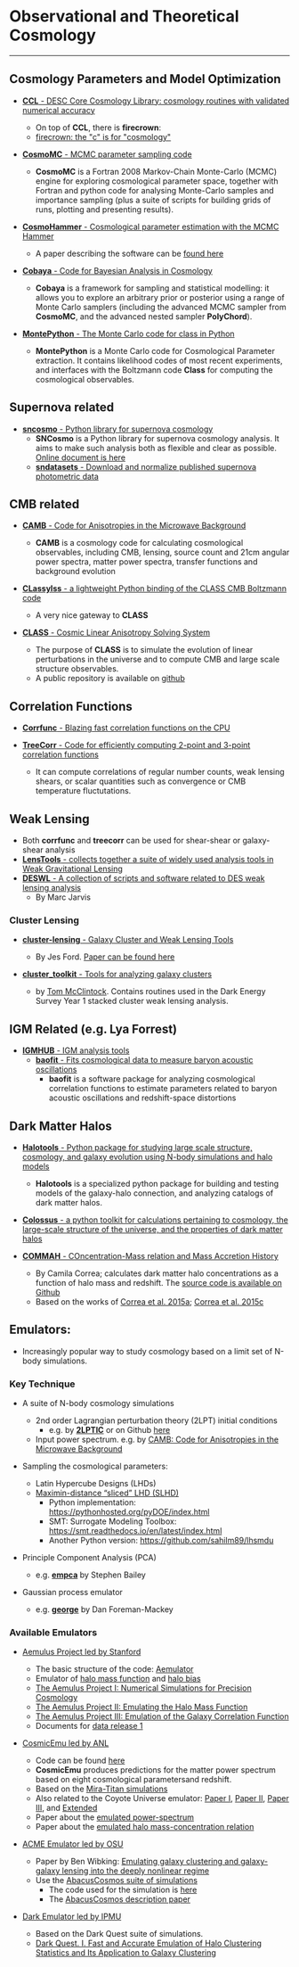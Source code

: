 # Observational and Theoretical Cosmology

----

## Cosmology Parameters and Model Optimization

* [__CCL__ - DESC Core Cosmology Library: cosmology routines with validated numerical accuracy](https://github.com/LSSTDESC/CCL)
	- On top of __CCL__, there is __firecrown__:
	- [firecrown: the "c" is for "cosmology"](https://github.com/LSSTDESC/firecrown)
* [__CosmoMC__ - MCMC parameter sampling code](https://github.com/cmbant/CosmoMC)
	- __CosmoMC__ is a Fortran 2008 Markov-Chain Monte-Carlo (MCMC) engine for exploring cosmological parameter space, together with Fortran and python code for analysing Monte-Carlo samples and importance sampling (plus a suite of scripts for building grids of runs, plotting and presenting results).
* [__CosmoHammer__ - Cosmological parameter estimation with the MCMC Hammer](https://github.com/cosmo-ethz/CosmoHammer)
	- A paper describing the software can be [found here](https://arxiv.org/abs/1212.1721)

* [__Cobaya__ - Code for Bayesian Analysis in Cosmology](https://github.com/CobayaSampler/cobaya)
	- __Cobaya__ is a framework for sampling and statistical modelling: it allows you to explore an arbitrary prior or posterior using a range of Monte Carlo samplers (including the advanced MCMC sampler from __CosmoMC__, and the advanced nested sampler __PolyChord__).

* [__MontePython__ - The Monte Carlo code for class in Python](https://baudren.github.io/montepython.html)
	- __MontePython__ is a Monte Carlo code for Cosmological Parameter extraction. It contains likelihood codes of most recent experiments, and interfaces with the Boltzmann code __Class__ for computing the cosmological observables.

## Supernova related

* [__sncosmo__ - Python library for supernova cosmology](https://github.com/sncosmo/sncosmo)
	- __SNCosmo__ is a Python library for supernova cosmology analysis. It aims to make such analysis both as flexible and clear as possible. [Online document is here](https://sncosmo.readthedocs.io/en/v2.0.x/)
	- [__sndatasets__ - Download and normalize published supernova photometric data](https://github.com/sncosmo/sndatasets)

## CMB related

* [__CAMB__ - Code for Anisotropies in the Microwave Background](https://github.com/cmbant/CAMB)
	- __CAMB__ is a cosmology code for calculating cosmological observables, including CMB, lensing, source count and 21cm angular power spectra, matter power spectra, transfer functions and background evolution

* [__CLassylss__ - a lightweight Python binding of the CLASS CMB Boltzmann code](https://github.com/nickhand/classylss)
	- A very nice gateway to __CLASS__

* [__CLASS__ - Cosmic Linear Anisotropy Solving System](http://class-code.net/)
	- The purpose of __CLASS__ is to simulate the evolution of linear perturbations in the universe and to compute CMB and large scale structure observables.
	- A public repository is available on [github](https://github.com/lesgourg/class_public)

## Correlation Functions

* [__Corrfunc__ - Blazing fast correlation functions on the CPU](https://github.com/manodeep/Corrfunc)

* [__TreeCorr__ - Code for efficiently computing 2-point and 3-point correlation functions](https://github.com/rmjarvis/TreeCorr)
	- It can compute correlations of regular number counts, weak lensing shears, or scalar quantities such as convergence or CMB temperature fluctutations.

## Weak Lensing

* Both __corrfunc__ and __treecorr__ can be used for shear-shear or galaxy-shear analysis
* [__LensTools__ - collects together a suite of widely used analysis tools in Weak Gravitational Lensing](https://github.com/apetri/LensTools)
* [__DESWL__ - A collection of scripts and software related to DES weak lensing analysis](https://github.com/rmjarvis/DESWL)
	- By Marc Jarvis

### Cluster Lensing

* [__cluster-lensing__ - Galaxy Cluster and Weak Lensing Tools](https://github.com/jesford/cluster-lensing)
	- By Jes Ford.  [Paper can be found here](https://iopscience.iop.org/article/10.3847/1538-3881/152/6/228/meta)

* [__cluster_toolkit__ - Tools for analyzing galaxy clusters](https://github.com/tmcclintock/cluster_toolkit)
	- by [Tom McClintock](https://tmcclintock.github.io/). Contains routines used in the Dark Energy Survey Year 1 stacked cluster weak lensing analysis.


## IGM Related (e.g. Lya Forrest)

* [__IGMHUB__ - IGM analysis tools](https://igmhub.github.io/)
	* [__baofit__ - Fits cosmological data to measure baryon acoustic oscillations](https://github.com/igmhub/baofit)
		- __baofit__ is a software package for analyzing cosmological correlation functions to estimate parameters related to baryon acoustic oscillations and redshift-space distortions

## Dark Matter Halos

* [__Halotools__ - Python package for studying large scale structure, cosmology, and galaxy evolution using N-body simulations and halo models](https://github.com/astropy/halotools)
	- __Halotools__ is a specialized python package for building and testing models of the galaxy-halo connection, and analyzing catalogs of dark matter halos.

* [__Colossus__ - a python toolkit for calculations pertaining to cosmology, the large-scale structure of the universe, and the properties of dark matter halos](http://www.benediktdiemer.com/code/colossus/)

* [__COMMAH__ - COncentration-Mass relation and Mass Accretion History](https://correacamila.com/code/commah/)
	- By Camila Correa; calculates dark matter halo concentrations as a function of halo mass and redshift. The [source code is available on Github](https://github.com/astroduff/commah)
	- Based on the works of [Correa et al. 2015a](https://arxiv.org/abs/1409.5228); [Correa et al. 2015c](https://arxiv.org/abs/1502.00391)

## Emulators:

* Increasingly popular way to study cosmology based on a limit set of N-body simulations.

### Key Technique

* A suite of N-body cosmology simulations
	- 2nd order Lagrangian perturbation theory (2LPT) initial conditions
		* e.g. by [__2LPTIC__](http://cosmo.nyu.edu/roman/2LPT/) or on Github [here](https://github.com/manodeep/2LPTic)
	- Input power spectrum. e.g. by [CAMB: Code for Anisotropies in the Microwave Background](https://camb.info)

* Sampling the cosmological parameters:
	- Latin Hypercube Designs (LHDs)
	- [Maximin-distance “sliced” LHD (SLHD)](https://www.asc.ohio-state.edu/statistics/comp_exp/jour.club/optimal_sliced_lhd_ba2015.pdf)
    	- Python implementation: https://pythonhosted.org/pyDOE/index.html
    	- SMT: Surrogate Modeling Toolbox: https://smt.readthedocs.io/en/latest/index.html
    	- Another Python version: https://github.com/sahilm89/lhsmdu

* Principle Component Analysis (PCA)
	- e.g. [__empca__](https://github.com/sbailey/empca) by Stephen Bailey

* Gaussian process emulator
	- e.g. [__george__](http://dfm.io/george/current/) by Dan Foreman-Mackey

### Available Emulators

- [Aemulus Project led by Stanford](https://aemulusproject.github.io)
	* The basic structure of the code: [Aemulator](https://github.com/AemulusProject/Aemulator)
	* Emulator of [halo mass function](https://github.com/AemulusProject/hmf_emulator) and [halo bias](https://github.com/AemulusProject/bias_emulator)
	* [The Aemulus Project I: Numerical Simulations for Precision Cosmology](https://arxiv.org/abs/1804.05865)
	* [The Aemulus Project II: Emulating the Halo Mass Function](https://arxiv.org/abs/1804.05866)
	* [The Aemulus Project III: Emulation of the Galaxy Correlation Function](https://arxiv.org/abs/1804.05867)
	* Documents for [data release 1](https://aemulus-data.readthedocs.io/en/latest/)

- [CosmicEmu led by ANL](http://www.hep.anl.gov/cosmology/CosmicEmu/emu.html)
	* Code can be found [here](https://github.com/lanl/CosmicEmu)
	* __CosmicEmu__ produces predictions for the matter power spectrum based on eight cosmological parametersand redshift.
	* Based on the [Mira-Titan simulations](https://arxiv.org/abs/1508.02654)
	* Also related to the Coyote Universe emulator: [Paper I](https://arxiv.org/abs/0812.1052), [Paper II](https://arxiv.org/abs/0902.0429), [Paper III](https://arxiv.org/abs/0912.4490), and [Extended](https://arxiv.org/abs/1304.7849)
	* Paper about the [emulated power-spectrum](https://arxiv.org/abs/1311.6444)
	* Paper about the [emulated halo mass-concentration relation](https://arxiv.org/abs/1210.1576)

- [ACME Emulator led by OSU]()
	* Paper by Ben Wibking: [Emulating galaxy clustering and galaxy-galaxy lensing into the deeply nonlinear regime](http://adsabs.harvard.edu/doi/10.1093/mnras/sty2258)
	* Use the [AbacusCosmos suite of simulations](https://lgarrison.github.io/AbacusCosmos/)
		- The code used for the simulation is [here](https://github.com/lgarrison/AbacusCosmos)
		- The [AbacusCosmos description paper](https://arxiv.org/abs/1712.05768)

- [Dark Emulator led by IPMU]()
	* Based on the Dark Quest suite of simulations.
	* [Dark Quest. I. Fast and Accurate Emulation of Halo Clustering Statistics and Its Application to Galaxy Clustering](http://adsabs.harvard.edu/abs/2018arXiv181109504N)

